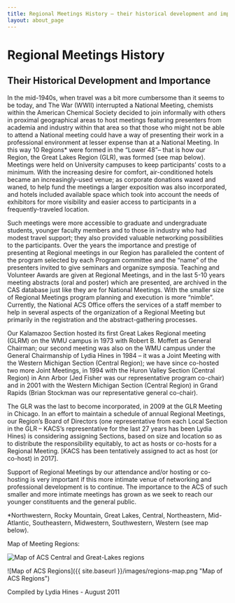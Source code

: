 ```yaml
---
title: Regional Meetings History – their historical development and importance
layout: about_page
---
```


Regional Meetings History
===
Their Historical Development and Importance
---

In the mid-1940s, when travel was a bit more cumbersome than it seems
to be today, and The War (WWII) interrupted a National Meeting,
chemists within the American Chemical Society decided to join
informally with others in proximal geographical areas to host meetings
featuring presenters from academia and industry within that area so
that those who might not be able to attend a National meeting could
have a way of presenting their work in a professional environment at
lesser expense than at a National Meeting. In this way 10 Regions*
were formed in the “Lower 48”– that is how our Region, the Great Lakes
Region (GLR), was formed (see map below). Meetings were held on
University campuses to keep participants’ costs to a minimum. With the
increasing desire for comfort, air-conditioned hotels became an
increasingly-used venue; as corporate donations waxed and waned, to
help fund the meetings a larger exposition was also incorporated, and
hotels included available space which took into account the needs of
exhibitors for more visibility and easier access to participants in a
frequently-traveled location.

Such meetings were more accessible to graduate and undergraduate
students, younger faculty members and to those in industry who had
modest travel support; they also provided valuable networking
possibilities to the participants. Over the years the importance and
prestige of presenting at Regional meetings in our Region has
paralleled the content of the program selected by each Program
committee and the “name” of the presenters invited to give seminars
and organize symposia. Teaching and Volunteer Awards are given at
Regional Meetings, and in the last 5-10 years meeting abstracts (oral
and poster) which are presented, are archived in the CAS database just
like they are for National Meetings. With the smaller size of Regional
Meetings program planning and execution is more “nimble”. Currently,
the National ACS Office offers the services of a staff member to help
in several aspects of the organization of a Regional Meeting but
primarily in the registration and the abstract-gathering processes.

Our Kalamazoo Section hosted its first Great Lakes Regional meeting
(GLRM) on the WMU campus in 1973 with Robert B. Moffett as General
Chairman; our second meeting was also on the WMU campus under the
General Chairmanship of Lydia Hines in 1984 – it was a Joint Meeting
with the Western Michigan Section (Central Region); we have since
co-hosted two more Joint Meetings, in 1994 with the Huron Valley
Section (Central Region) in Ann Arbor (Jed Fisher was our
representative program co-chair) and in 2001 with the Western Michigan
Section (Central Region) in Grand Rapids (Brian Stockman was our
representative general co-chair).

The GLR was the last to become incorporated, in 2009 at the GLR
Meeting in Chicago. In an effort to maintain a schedule of annual
Regional Meetings, our Region’s Board of Directors (one representative
from each Local Section in the GLR – KACS’s representative for the
last 27 years has been Lydia Hines) is considering assigning Sections,
based on size and location so as to distribute the responsibility
equitably, to act as hosts or co-hosts for a Regional Meeting. [KACS
has been tentatively assigned to act as host (or co-host) in 2017].

Support of Regional Meetings by our attendance and/or hosting or
co-hosting is very important if this more intimate venue of networking
and professional development is to continue. The importance to the ACS
of such smaller and more intimate meetings has grown as we seek to
reach our younger constituents and the general public.

*Northwestern, Rocky Mountain, Great Lakes, Central, Northeastern,
 Mid-Atlantic, Southeastern, Midwestern, Southwestern, Western (see
 map below).

Map of Meeting Regions:

<img src="{{ site.baseurl }}/images/region-map-midwest.png" alt="Map of ACS Central and Great-Lakes regions" class="img-responsive"/>

![Map of ACS Regions]({{ site.baseurl }}/images/regions-map.png "Map of ACS Regions")

Compiled by Lydia Hines - August 2011
